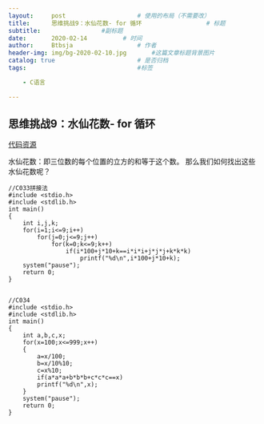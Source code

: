 ```yaml
---
layout:     post   				    # 使用的布局（不需要改）
title:      思维挑战9：水仙花数- for 循环				    # 标题 
subtitle:                 #副标题
date:       2020-02-14			# 时间
author:     Btbsja					# 作者
header-img: img/bg-2020-02-10.jpg 	    #这篇文章标题背景图片
catalog: true 						# 是否归档
tags:								#标签

    - C语言

---
```


思维挑战9：水仙花数- for 循环
-

[代码资源](https://download.csdn.net/download/Btbsja/12155117)

水仙花数：即三位数的每个位置的立方的和等于这个数。
那么我们如何找出这些水仙花数呢？

    //C033拼接法
    #include <stdio.h>
    #include <stdlib.h>
    int main()
    {
        int i,j,k;
        for(i=1;i<=9;i++)
            for(j=0;j<=9;j++)
                for(k=0;k<=9;k++)
                    if(i*100+j*10+k==i*i*i+j*j*j+k*k*k)
                        printf("%d\n",i*100+j*10+k);
        system("pause");
        return 0;
    }


    //C034
    #include <stdio.h>
    #include <stdlib.h>
    int main()
    {
        int a,b,c,x;
        for(x=100;x<=999;x++)
        {
            a=x/100;
            b=x/10%10;
            c=x%10;
            if(a*a*a+b*b*b+c*c*c==x)
            printf("%d\n",x);
        }
        system("pause");
        return 0;
    }